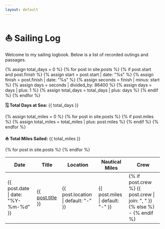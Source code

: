 ```yaml
---
layout: default
---
```


# ⛵ Sailing Log

Welcome to my sailing logbook. Below is a list of recorded outings and passages.

{% assign total_days = 0 %}
{% for post in site.posts %}
  {% if post.start and post.finish %}
    {% assign start = post.start | date: "%s" %}
    {% assign finish = post.finish | date: "%s" %}
    {% assign seconds = finish | minus: start %}
    {% assign days = seconds | divided_by: 86400 %}
    {% assign days = days | plus: 1 %}
    {% assign total_days = total_days | plus: days %}
  {% endif %}
{% endfor %}

<p><strong>🗓️ Total Days at Sea:</strong> {{ total_days }}</p>

{% assign total_miles = 0 %}
{% for post in site.posts %}
  {% if post.miles %}
    {% assign total_miles = total_miles | plus: post.miles %}
  {% endif %}
{% endfor %}

<p><strong>⛵ Total Miles Sailed:</strong> {{ total_miles }}</p>

<table>
  <thead>
    <tr>
      <th>Date</th>
      <th>Title</th>
      <th>Location</th>
      <th>Nautical Miles</th>
      <th>Crew</th>
    </tr>
  </thead>
  <tbody>
    {% for post in site.posts %}
    <tr>
      <td>{{ post.date | date: "%Y-%m-%d" }}</td>
      <td><a href="{{ post.url }}">{{ post.title }}</a></td>
      <td>{{ post.location | default: "-" }}</td>
      <td>{{ post.miles | default: "-" }}</td>
      <td>
        {% if post.crew %}
          {{ post.crew | join: ", " }}
        {% else %}
          -
        {% endif %}
      </td>
    </tr>
    {% endfor %}
  </tbody>
</table>
